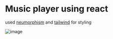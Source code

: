 # Music player using react
used [neumorphism](https://uxdesign.cc/neumorphism-in-user-interfaces-b47cef3bf3a6) and [tailwind](https://tailwindcss.com/) for styling

![image](https://user-images.githubusercontent.com/34194473/147198443-cb74522a-8cf5-472d-8143-dbf69f998e17.png)


